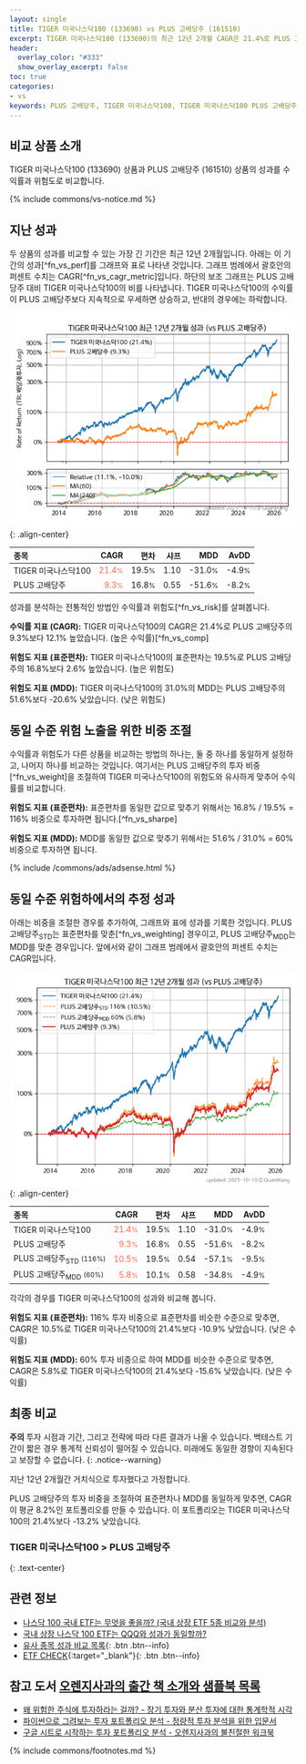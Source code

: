 ```yaml
---
layout: single
title: TIGER 미국나스닥100 (133690) vs PLUS 고배당주 (161510)
excerpt: TIGER 미국나스닥100 (133690)의 최근 12년 2개월 CAGR은 21.4%로 PLUS 고배당주 (161510)의 9.3%보다 12.1% 높았습니다.
header:
  overlay_color: "#333"
  show_overlay_excerpt: false
toc: true
categories:
- vs
keywords: PLUS 고배당주, TIGER 미국나스닥100, TIGER 미국나스닥100 PLUS 고배당주 비교, 133690, 161510, 133690 133690 비교
---
```


## 비교 상품 소개


TIGER 미국나스닥100 (133690) 상품과 PLUS 고배당주 (161510) 상품의 성과를 수익률과 위험도로 비교합니다.





{% include commons/vs-notice.md %}

## 지난 성과

두 상품의 성과를 비교할 수 있는 가장 긴 기간은 최근 12년 2개월입니다. 아래는 이 기간의 성과[^fn_vs_perf]를 그래프와 표로 나타낸 것입니다.
그래프 범례에서 괄호안의 퍼센트 수치는 CAGR[^fn_vs_cagr_metric]입니다.
하단의 보조 그래프는 PLUS 고배당주 대비 TIGER 미국나스닥100의 비를 나타냅니다.
TIGER 미국나스닥100의 수익률이 PLUS 고배당주보다 지속적으로 우세하면 상승하고, 반대의 경우에는 하락합니다.

![TIGER 미국나스닥100](/vs/images/133690-vs-161510_dual.png){: .align-center}

| **종목** | **CAGR** | **편차** | **샤프** | **MDD** | **AvDD** |
| :------------ | ------: | -----------: | -------: | ------: | -------: |
| TIGER 미국나스닥100 | <span style="color: tomato">21.4<small>%</small></span> | 19.5<small>%</small> | 1.10 | -31.0<small>%</small> | -4.9<small>%</small> |
| PLUS 고배당주 | <span style="color: tomato">9.3<small>%</small></span> | 16.8<small>%</small> | 0.55 | -51.6<small>%</small> | -8.2<small>%</small> |

<!-- more -->


성과를 분석하는 전통적인 방법인 수익률과 위험도[^fn_vs_risk]를 살펴봅니다.

**수익률 지표 (CAGR):** TIGER 미국나스닥100의 CAGR은 21.4%로 PLUS 고배당주의 9.3%보다 12.1% 높았습니다. (높은 수익률)[^fn_vs_comp]

**위험도 지표 (표준편차):** TIGER 미국나스닥100의 표준편차는 19.5%로 PLUS 고배당주의 16.8%보다 2.6% 높았습니다. (높은 위험도)

**위험도 지표 (MDD):** TIGER 미국나스닥100의 31.0%의 MDD는 PLUS 고배당주의 51.6%보다 -20.6% 낮았습니다. (낮은 위험도)



## 동일 수준 위험 노출을 위한 비중 조절

수익률과 위험도가 다른 상품을 비교하는 방법의 하나는, 둘 중 하나를 동일하게 설정하고, 나머지 하나를 비교하는 것입니다.
여기서는 PLUS 고배당주의 투자 비중[^fn_vs_weight]을 조절하여 TIGER 미국나스닥100의 위험도와 유사하게 맞추어 수익률를 비교합니다.

**위험도 지표 (표준편차):** 표준편차를 동일한 값으로 맞추기 위해서는 16.8% / 19.5% = 116% 비중으로 투자하면 됩니다.[^fn_vs_sharpe]

**위험도 지표 (MDD):** MDD를 동일한 값으로 맞추기 위해서는 51.6% / 31.0% = 60% 비중으로 투자하면 됩니다.


{% include /commons/ads/adsense.html %}



## 동일 수준 위험하에서의 추정 성과

아래는 비중을 조절한 경우를 추가하여, 그래프와 표에 성과를 기록한 것입니다.
PLUS 고배당주<sub>STD</sub>는 표준편차를 맞춘[^fn_vs_weighting] 경우이고, PLUS 고배당주<sub>MDD</sub>는 MDD를 맞춘 경우입니다.
앞에서와 같이 그래프 범례에서 괄호안의 퍼센트 수치는 CAGR입니다.


![TIGER 미국나스닥100](/vs/images/133690-vs-161510.png){: .align-center}



| **종목** | **CAGR** | **편차** | **샤프** | **MDD** | **AvDD** |
| :------------ | ------: | -----------: | -------: | ------: | -------: |
| TIGER 미국나스닥100 | <span style="color: tomato">21.4<small>%</small></span> | 19.5<small>%</small> | 1.10 | -31.0<small>%</small> | -4.9<small>%</small> |
| PLUS 고배당주 | <span style="color: tomato">9.3<small>%</small></span> | 16.8<small>%</small> | 0.55 | -51.6<small>%</small> | -8.2<small>%</small> |
| PLUS 고배당주<sub>STD</sub> <small>(116%)</small> | <span style="color: tomato">10.5<small>%</small></span> | 19.5<small>%</small> | 0.54 | -57.1<small>%</small> | -9.5<small>%</small> |
| PLUS 고배당주<sub>MDD</sub> <small>(60%)</small> | <span style="color: tomato">5.8<small>%</small></span> | 10.1<small>%</small> | 0.58 | -34.8<small>%</small> | -4.9<small>%</small> |



각각의 경우를 TIGER 미국나스닥100의 성과와 비교해 봅니다.

**위험도 지표 (표준편차):** 116% 투자 비중으로 표준편차를 비슷한 수준으로 맞추면, CAGR은 10.5%로 TIGER 미국나스닥100의 21.4%보다 -10.9% 낮았습니다. (낮은 수익률)

**위험도 지표 (MDD):** 60% 투자 비중으로 하여 MDD를 비슷한 수준으로 맞추면, CAGR은 5.8%로 TIGER 미국나스닥100의 21.4%보다 -15.6% 낮았습니다. (낮은 수익률)




## 최종 비교

**주의** 투자 시점과 기간, 그리고 전략에 따라 다른 결과가 나올 수 있습니다. 백테스트 기간이 짧은 경우 통계적 신뢰성이 떨어질 수 있습니다. 미래에도 동일한 경향이 지속된다고 보장할 수 없습니다.
{: .notice--warning}

지난 12년 2개월간 거치식으로 투자했다고 가정합니다.

PLUS 고배당주의 투자 비중을 조절하여 표준편차나 MDD를 동일하게 맞추면, CAGR이 평균 8.2%인 포트폴리오를 만들 수 있습니다.
이 포트폴리오는 TIGER 미국나스닥100의 21.4%보다 -13.2% 낮았습니다.

### TIGER 미국나스닥100 &gt; PLUS 고배당주
{: .text-center}


## 관련 정보

- [나스닥 100 국내 ETF는 무엇을 좋을까? (국내 상장 ETF 5종 비교와 분석)](https://kongdori.tistory.com/310)
- [국내 상장 나스닥 100 ETF는 QQQ와 성과가 동일할까?](https://kongdori.tistory.com/170)
- [유사 종목 성과 비교 목록](/vs/){: .btn .btn--info}
- [ETF CHECK](https://www.etfcheck.co.kr/mobile/etpitem/161510/compare?compCode%5B%5D=133690){:target="_blank"}{: .btn .btn--info}


## 참고 도서 [오렌지사과의 출간 책 소개와 샘플북 목록](https://kongdori.tistory.com/691)

- [왜 위험한 주식에 투자하라는 걸까? - 장기 투자와 분산 투자에 대한 통계학적 시각](https://kongdori.tistory.com/421)
- [파이썬으로 그려보는 투자 포트폴리오 분석  - 정량적 투자 분석을 위한 입문서](https://kongdori.tistory.com/643)
- [구글 시트로 시작하는 투자 포트폴리오 분석 - 오렌지사과의 불친절한 워크북](https://kongdori.tistory.com/449)

{% include commons/footnotes.md %}